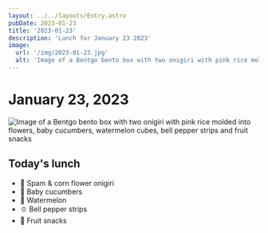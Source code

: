 ```yaml
---
layout: ../../layouts/Entry.astro
pubDate: 2023-01-23
title: '2023-01-23'
description: 'Lunch for January 23 2023'
image:
  url: '/img/2023-01-23.jpg'
  alt: 'Image of a Bentgo bento box with two onigiri with pink rice molded into flowers, baby cucumbers, watermelon cubes, bell pepper strips and fruit snacks'
---
```


# January 23, 2023

![Image of a Bentgo bento box with two onigiri with pink rice molded into flowers, baby cucumbers, watermelon cubes, bell pepper strips and fruit snacks](/img/2023-01-23.jpg)

## Today's lunch
* 🌸 Spam & corn flower onigiri
* 🥒 Baby cucumbers
* 🍉 Watermelon
* 🫑 Bell pepper strips
* 🍬 Fruit snacks
